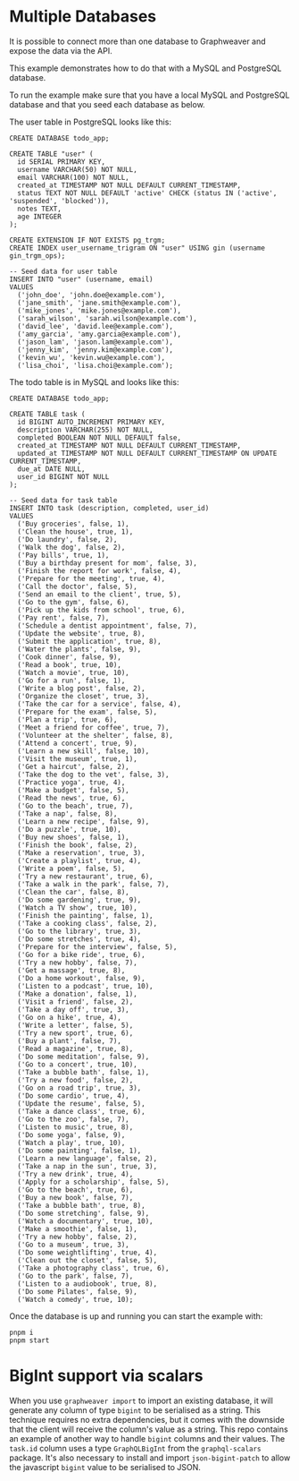 # Multiple Databases

It is possible to connect more than one database to Graphweaver and expose the data via the API.

This example demonstrates how to do that with a MySQL and PostgreSQL database.

To run the example make sure that you have a local MySQL and PostgreSQL database and that you seed each database as below.

The user table in PostgreSQL looks like this:

```
CREATE DATABASE todo_app;

CREATE TABLE "user" (
  id SERIAL PRIMARY KEY,
  username VARCHAR(50) NOT NULL,
  email VARCHAR(100) NOT NULL,
  created_at TIMESTAMP NOT NULL DEFAULT CURRENT_TIMESTAMP,
  status TEXT NOT NULL DEFAULT 'active' CHECK (status IN ('active', 'suspended', 'blocked')),
  notes TEXT,
  age INTEGER
);

CREATE EXTENSION IF NOT EXISTS pg_trgm;
CREATE INDEX user_username_trigram ON "user" USING gin (username gin_trgm_ops);

-- Seed data for user table
INSERT INTO "user" (username, email)
VALUES
  ('john_doe', 'john.doe@example.com'),
  ('jane_smith', 'jane.smith@example.com'),
  ('mike_jones', 'mike.jones@example.com'),
  ('sarah_wilson', 'sarah.wilson@example.com'),
  ('david_lee', 'david.lee@example.com'),
  ('amy_garcia', 'amy.garcia@example.com'),
  ('jason_lam', 'jason.lam@example.com'),
  ('jenny_kim', 'jenny.kim@example.com'),
  ('kevin_wu', 'kevin.wu@example.com'),
  ('lisa_choi', 'lisa.choi@example.com');
```

The todo table is in MySQL and looks like this:

```
CREATE DATABASE todo_app;

CREATE TABLE task (
  id BIGINT AUTO_INCREMENT PRIMARY KEY,
  description VARCHAR(255) NOT NULL,
  completed BOOLEAN NOT NULL DEFAULT false,
  created_at TIMESTAMP NOT NULL DEFAULT CURRENT_TIMESTAMP,
  updated_at TIMESTAMP NOT NULL DEFAULT CURRENT_TIMESTAMP ON UPDATE CURRENT_TIMESTAMP,
  due_at DATE NULL,
  user_id BIGINT NOT NULL
);

-- Seed data for task table
INSERT INTO task (description, completed, user_id)
VALUES
  ('Buy groceries', false, 1),
  ('Clean the house', true, 1),
  ('Do laundry', false, 2),
  ('Walk the dog', false, 2),
  ('Pay bills', true, 1),
  ('Buy a birthday present for mom', false, 3),
  ('Finish the report for work', false, 4),
  ('Prepare for the meeting', true, 4),
  ('Call the doctor', false, 5),
  ('Send an email to the client', true, 5),
  ('Go to the gym', false, 6),
  ('Pick up the kids from school', true, 6),
  ('Pay rent', false, 7),
  ('Schedule a dentist appointment', false, 7),
  ('Update the website', true, 8),
  ('Submit the application', true, 8),
  ('Water the plants', false, 9),
  ('Cook dinner', false, 9),
  ('Read a book', true, 10),
  ('Watch a movie', true, 10),
  ('Go for a run', false, 1),
  ('Write a blog post', false, 2),
  ('Organize the closet', true, 3),
  ('Take the car for a service', false, 4),
  ('Prepare for the exam', false, 5),
  ('Plan a trip', true, 6),
  ('Meet a friend for coffee', true, 7),
  ('Volunteer at the shelter', false, 8),
  ('Attend a concert', true, 9),
  ('Learn a new skill', false, 10),
  ('Visit the museum', true, 1),
  ('Get a haircut', false, 2),
  ('Take the dog to the vet', false, 3),
  ('Practice yoga', true, 4),
  ('Make a budget', false, 5),
  ('Read the news', true, 6),
  ('Go to the beach', true, 7),
  ('Take a nap', false, 8),
  ('Learn a new recipe', false, 9),
  ('Do a puzzle', true, 10),
  ('Buy new shoes', false, 1),
  ('Finish the book', false, 2),
  ('Make a reservation', true, 3),
  ('Create a playlist', true, 4),
  ('Write a poem', false, 5),
  ('Try a new restaurant', true, 6),
  ('Take a walk in the park', false, 7),
  ('Clean the car', false, 8),
  ('Do some gardening', true, 9),
  ('Watch a TV show', true, 10),
  ('Finish the painting', false, 1),
  ('Take a cooking class', false, 2),
  ('Go to the library', true, 3),
  ('Do some stretches', true, 4),
  ('Prepare for the interview', false, 5),
  ('Go for a bike ride', true, 6),
  ('Try a new hobby', false, 7),
  ('Get a massage', true, 8),
  ('Do a home workout', false, 9),
  ('Listen to a podcast', true, 10),
  ('Make a donation', false, 1),
  ('Visit a friend', false, 2),
  ('Take a day off', true, 3),
  ('Go on a hike', true, 4),
  ('Write a letter', false, 5),
  ('Try a new sport', true, 6),
  ('Buy a plant', false, 7),
  ('Read a magazine', true, 8),
  ('Do some meditation', false, 9),
  ('Go to a concert', true, 10),
  ('Take a bubble bath', false, 1),
  ('Try a new food', false, 2),
  ('Go on a road trip', true, 3),
  ('Do some cardio', true, 4),
  ('Update the resume', false, 5),
  ('Take a dance class', true, 6),
  ('Go to the zoo', false, 7),
  ('Listen to music', true, 8),
  ('Do some yoga', false, 9),
  ('Watch a play', true, 10),
  ('Do some painting', false, 1),
  ('Learn a new language', false, 2),
  ('Take a nap in the sun', true, 3),
  ('Try a new drink', true, 4),
  ('Apply for a scholarship', false, 5),
  ('Go to the beach', true, 6),
  ('Buy a new book', false, 7),
  ('Take a bubble bath', true, 8),
  ('Do some stretching', false, 9),
  ('Watch a documentary', true, 10),
  ('Make a smoothie', false, 1),
  ('Try a new hobby', false, 2),
  ('Go to a museum', true, 3),
  ('Do some weightlifting', true, 4),
  ('Clean out the closet', false, 5),
  ('Take a photography class', true, 6),
  ('Go to the park', false, 7),
  ('Listen to a audiobook', true, 8),
  ('Do some Pilates', false, 9),
  ('Watch a comedy', true, 10);
```

Once the database is up and running you can start the example with:

```
pnpm i
pnpm start
```

# BigInt support via scalars

When you use `graphweaver import` to import an existing database, it will generate any column of type `bigint` to be serialised as a string. This technique requires no extra dependencies, but it comes with the downside that the client will receive the column's value as a string. This repo contains an example of another way to handle `bigint` columns and their values. The `task.id` column uses a type `GraphQLBigInt` from the `graphql-scalars` package. It's also necessary to install and import `json-bigint-patch` to allow the javascript `bigint` value to be serialised to JSON.
